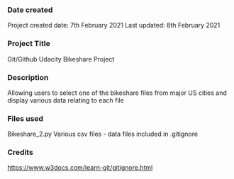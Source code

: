 ### Date created
Project created date: 7th February 2021
Last updated: 8th February 2021

### Project Title
Git/Github Udacity Bikeshare Project

### Description
Allowing users to select one of the bikeshare files from major US cities and display various data relating to each file

### Files used
Bikeshare_2.py
Various csv files - data files included in .gitignore

### Credits
https://www.w3docs.com/learn-git/gitignore.html


